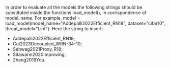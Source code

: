 In order to evaluate all the models the following strings should be substituted inside the functions load_model(), in corrispondence of model_name. 
For example,     model = load_model(model_name="Addepalli2022Efficient_RN18", dataset="cifar10", threat_model="Linf").
Here the string to insert:

- Addepalli2022Efficient_RN18;
- Cui2023Decoupled_WRN-34-10;
- Sehwag2021Proxy_R18;
- Sitawarin2020Improving;
- Zhang2019You.

